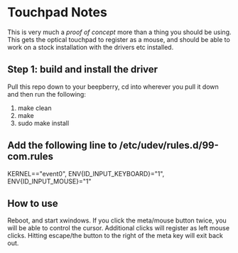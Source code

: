 # Touchpad Notes

This is very much a _proof of concept_ more than a thing you should be using. This gets the optical touchpad to register as a mouse, and should be able to work on a stock installation with the drivers etc installed.

## Step 1: build and install the driver

Pull this repo down to your beepberry, cd into wherever you pull it down and then run the following:

1. make clean
2. make
3. sudo make install

## Add the following line to /etc/udev/rules.d/99-com.rules
KERNEL=="event0", ENV{ID_INPUT_KEYBOARD}="1", ENV{ID_INPUT_MOUSE}="1"

## How to use

Reboot, and start xwindows. If you click the meta/mouse button twice, you will be able to control the cursor. Additional clicks will register as left mouse clicks. Hitting escape/the button to the right of the meta key will exit back out.
